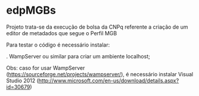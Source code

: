 # edpMGBs
Projeto trata-se da execução de bolsa da CNPq referente a criação de um editor de metadados que segue o Perfil MGB

Para testar o código é necessário instalar:

. WampServer ou similar para criar um ambiente localhost;

Obs: caso for usar WampServer (https://sourceforge.net/projects/wampserver/), é necessário instalar Visual Studio 2012 (http://www.microsoft.com/en-us/download/details.aspx?id=30679)
